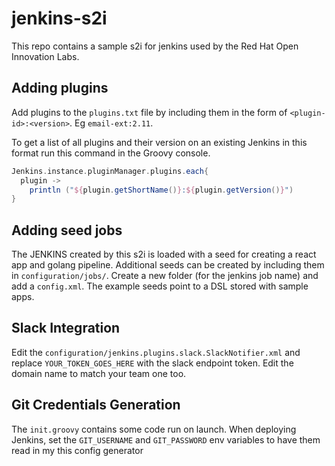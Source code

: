 # jenkins-s2i
This repo contains a sample s2i for jenkins used by the Red Hat Open Innovation Labs.

## Adding plugins
Add plugins to the `plugins.txt` file by including them in the form of `<plugin-id>:<version>`. Eg `email-ext:2.11`.

To get a list of all plugins and their version on an existing Jenkins in this format run this command in the Groovy console.

```groovy
Jenkins.instance.pluginManager.plugins.each{
  plugin ->
    println ("${plugin.getShortName()}:${plugin.getVersion()}")
}
```
## Adding seed jobs
The JENKINS created by this s2i is loaded with a seed for creating a react app and golang pipeline. Additional seeds can be created by including them in `configuration/jobs/`. Create a new folder (for the jenkins job name) and add a `config.xml`. The example seeds point to a DSL stored with sample apps.

## Slack Integration
Edit the `configuration/jenkins.plugins.slack.SlackNotifier.xml` and replace `YOUR_TOKEN_GOES_HERE` with the slack endpoint token. Edit the domain name to match your team one too.

## Git Credentials Generation
The `init.groovy` contains some code run on launch. When deploying Jenkins, set the `GIT_USERNAME` and `GIT_PASSWORD` env variables to have them read in my this config generator
